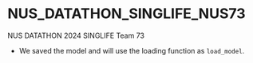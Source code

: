 # NUS_DATATHON_SINGLIFE_NUS73
NUS DATATHON 2024 SINGLIFE Team 73
- We saved the model and will use the loading function as `load_model`. 

